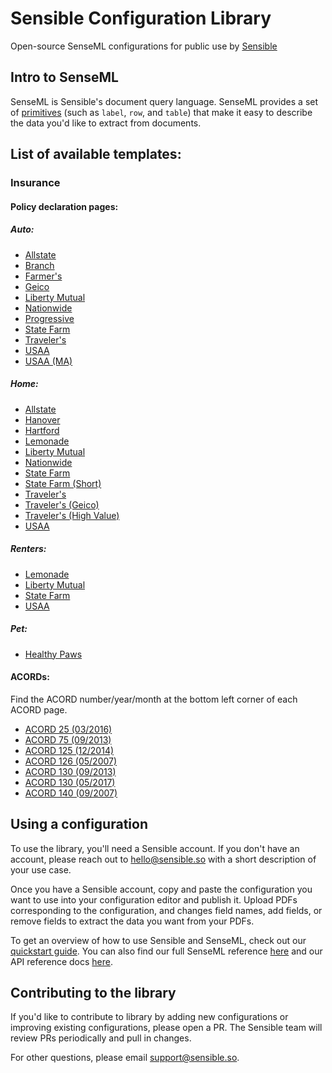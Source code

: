 # Sensible Configuration Library
Open-source SenseML configurations for public use by [Sensible](https://www.sensible.so/)

## Intro to SenseML
SenseML is Sensible's document query language. SenseML provides a set of [primitives](https://docs.sensible.so/docs/methods) (such as `label`, `row`, and `table`) that make it easy to describe the data you'd like to extract from documents.

## List of available templates: 

### Insurance

#### Policy declaration pages:

##### Auto:
- [Allstate](./insurance/policy_dec_pages/auto_policy/allstate.json)
- [Branch](./insurance/policy_dec_pages/auto_policy/branch.json)
- [Farmer's](./insurance/policy_dec_pages/auto_policy/farmers.json)
- [Geico](./insurance/policy_dec_pages/auto_policy/geico.json)
- [Liberty Mutual](./insurance/policy_dec_pages/auto_policy/liberty_mutual.json)
- [Nationwide](./insurance/policy_dec_pages/auto_policy/nationwide.json)
- [Progressive](./insurance/policy_dec_pages/auto_policy/progressive.json)
- [State Farm](./insurance/policy_dec_pages/auto_policy/state_farm.json)
- [Traveler's](./insurance/policy_dec_pages/auto_policy/travelers.json)
- [USAA](./insurance/policy_dec_pages/auto_policy/usaa/usaa.json)
- [USAA (MA)](./insurance/policy_dec_pages/auto_policy/usaa/usaa_ma.json)

##### Home:
- [Allstate](./insurance/policy_dec_pages/home_policy/allstate.json)
- [Hanover](./insurance/policy_dec_pages/home_policy/hanover.json)
- [Hartford](./insurance/policy_dec_pages/home_policy/hartford.json)
- [Lemonade](./insurance/policy_dec_pages/home_policy/lemonade.json)
- [Liberty Mutual](./insurance/policy_dec_pages/home_policy/liberty_mutual.json)
- [Nationwide](./insurance/policy_dec_pages/home_policy/nationwide.json)
- [State Farm](./insurance/policy_dec_pages/home_policy/state_farm/state_farm.json)
- [State Farm (Short)](./insurance/policy_dec_pages/home_policy/state_farm/state_farm_short.json)
- [Traveler's](./insurance/policy_dec_pages/home_policy/travelers/travelers.json)
- [Traveler's (Geico)](./insurance/policy_dec_pages/home_policy/travelers/travelers_geico.json)
- [Traveler's (High Value)](./insurance/policy_dec_pages/home_policy/travelers/travelers_high_value.json)
- [USAA](./insurance/policy_dec_pages/home_policy/usaa.json)

##### Renters:
- [Lemonade](./insurance/policy_dec_pages/renters_policy/lemonade.json)
- [Liberty Mutual](./insurance/policy_dec_pages/renters_policy/liberty_mutual.json)
- [State Farm ](./insurance/policy_dec_pages/renters_policy/state_farm.json)
- [USAA](./insurance/policy_dec_pages/renters_policy/usaa.json)

##### Pet:
- [Healthy Paws](./insurance/policy_dec_pages/pet_policy/healthy_paws.json)

#### ACORDs:
Find the ACORD number/year/month at the bottom left corner of each ACORD page.

- [ACORD 25 (03/2016)](./insurance/acords/acord_25/2016_03.json)
- [ACORD 75 (09/2013)](./insurance/acords/acord_75/2013_09.json)
- [ACORD 125 (12/2014)](./insurance/acords/acord_125/2014_12.json)
- [ACORD 126 (05/2007)](./insurance/acords/acord_126/2007_05.json)
- [ACORD 130 (09/2013)](./insurance/acords/acord_130/2013_09.json)
- [ACORD 130 (05/2017)](./insurance/acords/acord_130/2017_05.json)
- [ACORD 140 (09/2007)](./insurance/acords/acord_140/2007_09.json)


## Using a configuration
To use the library, you'll need a Sensible account. If you don't have an account, please reach out to hello@sensible.so with a short description of your use case. 

Once you have a Sensible account, copy and paste the configuration you want to use into your configuration editor and publish it. Upload PDFs corresponding to the configuration, and changes field names, add fields, or remove fields to extract the data you want from your PDFs.

To get an overview of how to use Sensible and SenseML, check out our [quickstart guide](https://docs.sensible.so/docs/quickstart). You can also find our full SenseML reference [here](https://docs.sensible.so/docs/senseml-reference-introduction) and our API reference docs [here](https://docs.sensible.so/reference). 

## Contributing to the library
If you'd like to contribute to library by adding new configurations or improving existing configurations, please open a PR. The Sensible team will review PRs periodically and pull in changes. 

For other questions, please email support@sensible.so. 
